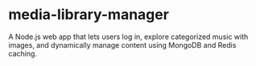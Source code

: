 # media-library-manager
A Node.js web app that lets users log in, explore categorized music with images, and dynamically manage content using MongoDB and Redis caching.
